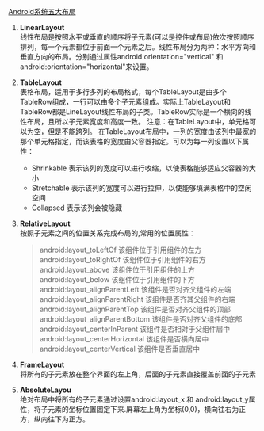
[Android系统五大布局](https://www.google.com.hk/url?sa=t&rct=j&q=&esrc=s&source=web&cd=1&cad=rja&uact=8&ved=0ahUKEwijofmFlsvRAhWprlQKHV8UBXIQFggbMAA&url=http%3A%2F%2Fblog.csdn.net%2Fllping2011%2Farticle%2Fdetails%2F9992941&usg=AFQjCNECr2fc4ezW4UjzNjnu_EoxG-OcDw&sig2=3X3uMn36RFMn0IhbdzC9rg)

1. **LinearLayout**  
线性布局是按照水平或垂直的顺序将子元素(可以是控件或布局)依次按照顺序排列，每一个元素都位于前面一个元素之后。线性布局分为两种：水平方向和垂直方向的布局。分别通过属性android:orientation="vertical" 和 android:orientation="horizontal"来设置。

2. **TableLayout**  
表格布局，适用于多行多列的布局格式，每个TableLayout是由多个TableRow组成，一行可以由多个子元素组成。实际上TableLayout和TableRow都是LineLayout线性布局的子类。TableRow实际是一个横向的线性布局，且所以子元素宽度和高度一致。
注意：在TableLayout中，单元格可以为空，但是不能跨列。
在TableLayout布局中，一列的宽度由该列中最宽的那个单元格指定，而该表格的宽度由父容器指定。可以为每一列设置以下属性：  
	- Shrinkable  表示该列的宽度可以进行收缩，以使表格能够适应父容器的大小
	- Stretchable 表示该列的宽度可以进行拉伸，以使能够填满表格中的空闲空间
	- Collapsed  表示该列会被隐藏
	
3. **RelativeLayout**  
按照子元素之间的位置关系完成布局的,常用的位置属性：  
	> 	android:layout_toLeftOf         该组件位于引用组件的左方  
	> 	android:layout_toRightOf        该组件位于引用组件的右方  
	> 	android:layout_above            该组件位于引用组件的上方  
	> 	android:layout_below                该组件位于引用组件的下方  
	> 	android:layout_alignParentLeft      该组件是否对齐父组件的左端  
	> 	android:layout_alignParentRight     该组件是否齐其父组件的右端  
	> 	android:layout_alignParentTop       该组件是否对齐父组件的顶部  
	> 	android:layout_alignParentBottom    该组件是否对齐父组件的底部  
	> 	android:layout_centerInParent       该组件是否相对于父组件居中  
	> 	android:layout_centerHorizontal     该组件是否横向居中  
	> 	android:layout_centerVertical       该组件是否垂直居中  

4. **FrameLayout**  
 将所有的子元素放在整个界面的左上角，后面的子元素直接覆盖前面的子元素
5. **AbsoluteLayou**  
绝对布局中将所有的子元素通过设置android:layout_x 和 android:layout_y属性，将子元素的坐标位置固定下来.屏幕左上角为坐标(0,0)，横向往右为正方，纵向往下为正方。